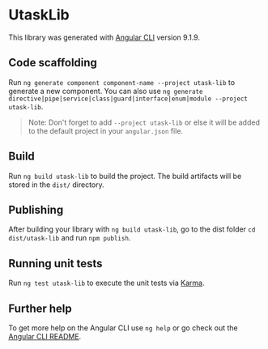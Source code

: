 # UtaskLib

This library was generated with [Angular CLI](https://github.com/angular/angular-cli) version 9.1.9.

## Code scaffolding

Run `ng generate component component-name --project utask-lib` to generate a new component. You can also use `ng generate directive|pipe|service|class|guard|interface|enum|module --project utask-lib`.
> Note: Don't forget to add `--project utask-lib` or else it will be added to the default project in your `angular.json` file. 

## Build

Run `ng build utask-lib` to build the project. The build artifacts will be stored in the `dist/` directory.

## Publishing

After building your library with `ng build utask-lib`, go to the dist folder `cd dist/utask-lib` and run `npm publish`.

## Running unit tests

Run `ng test utask-lib` to execute the unit tests via [Karma](https://karma-runner.github.io).

## Further help

To get more help on the Angular CLI use `ng help` or go check out the [Angular CLI README](https://github.com/angular/angular-cli/blob/master/README.md).
